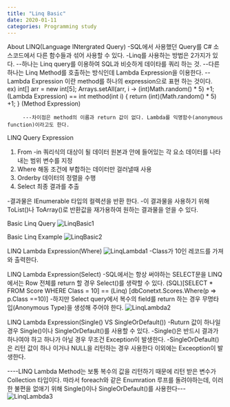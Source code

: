 ```yaml
---
title: "Linq Basic"
date: 2020-01-11 
categories: Programming study 
---
```


About LINQ(Language INtergrated Query)
-SQL에서 사용했던 Query를 C# 소스코드에서 다른 함수들과 섞어 사용할 수 있다. 
-Linq를 사용하는 방법은 2가지가 있다. 
  --하나는 Linq query를 이용하여 SQL과 비슷하게 데이타를 쿼리 하는 것.
  --다른 하나는 Linq Method를 호출하는 방식인데 Lambda Expression을 이용한다. 
    --Lambda Expression 이란 method를 하나의 expression으로 표현 하는 것이다.  
        ex) int[] arr = new int[5];
            Arrays.setAll(arr, i -> (int)Math.random() * 5) +1; (Lambda Expression) 
            ==
            int method(int i) {
              return (int)(Math.random() * 5) +1; } (Method Expression)
                       
         ---차이점은 method의 이름과 return 값이 없다. Lambda를 익명함수(anonymous function)이라고도 한다.
    
LINQ Query Expression 
1. From -in 쿼리식의 대상이 될 데이터 원본과 안에 들어있는 각 요소 데이터를 나타내는 범위 변수를 지정 
2. Where 해동 조건에 부합하는 데이터만 걸러낼때 사용 
3. Orderby 데이터의 정렬을 수행 
4. Select 최종 결과를 추출 

-결과물은 IEnumerable 타입의 컬렉션을 반환 한다.
-이 결과물을 사용하기 위해 ToList()나 ToArray()로 반환값을 재가용하여 원하는 결과물을 얻을 수 있다.

Basic Linq Query 
![LinqBasic1](https://user-images.githubusercontent.com/53284444/72201177-38cef180-34b6-11ea-8549-8d36a9cf1d0f.JPG)

Basic Linq Example
![LinqBasic2](https://user-images.githubusercontent.com/53284444/72201246-cc082700-34b6-11ea-832f-c081d3021e10.JPG)



LINQ Lambda Expression(Where)
![LinqLambda1](https://user-images.githubusercontent.com/53284444/72201707-d547c280-34bb-11ea-9a50-879419aff464.JPG)
-Class가 10인 레코드를 가져와 출력한다. 

LINQ Lambda Expression(Select)
-SQL에서는 항상 써야하는 SELECT문을 LINQ에서는 Row 전체를 return 할 경우 Select()를 생략할 수 있다. 
  (SQL)[SELECT * FROM Score WHERE Class = 10] == (Linq) [dbConetxt.Scores.Where(p => p.Class ==10)] 
-하지만 Select query에서 복수의 field를 return 하는 경우 무명타입(Anonymous Type)을 생성해 주어야 한다. 
![LinqLambda2](https://user-images.githubusercontent.com/53284444/72202045-c236f180-34bf-11ea-9e70-736be004a4a8.JPG)

LINQ Lambda Expression(Single() VS SingleOrDefault())
-Ruturn 값이 하나일 경우 Single()이나 SingleOrDefault()를 사용할 수 있다. 
-Single()은 반드시 결과가 하나여야 하고 하나가 아닐 경우 무조건 Exception이 발생한다. 
-SingleOrDefault()은 리턴 값이 하나 이거나 NULL을 리턴하는 경우 사용한다 이외에는 Exceoption이 발생한다. 

----LINQ Lambda Method는 보통 복수의 값을 리턴하기 때문에 리턴 받은 변수가 Collection 타입이다. 따라서 foreach와 같은 Enumration 루프를 돌려야하는데, 이러한 불편을 없애기 위해 Single()이나 SingleOrDefault()를 사용한다---
![LinqLambda3](https://user-images.githubusercontent.com/53284444/72202124-d3343280-34c0-11ea-80c1-9ddb8ef24719.JPG)

